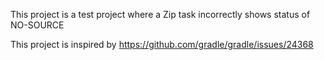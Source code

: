 This project is a test project where a Zip task incorrectly shows status of NO-SOURCE

This project is inspired by https://github.com/gradle/gradle/issues/24368

